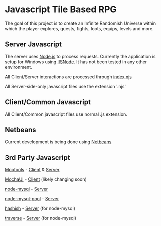 Javascript Tile Based RPG
=========================

The goal of this project is to create an Infinite Randomish Universe within which the player explores, quests, fights, loots, equips, levels and more.

Server Javascript
-----------------

The server uses [Node.js](http://www.nodejs.org) to process requests.
Currently the application is setup for Windows using [IISNode](https://github.com/tjanczuk/iisnode).
It has not been tested in any other environment.

All Client/Server interactions are processed through [index.njs](https://github.com/Probed/RPG/blob/master/index.njs)

All Server-side-only javascript files use the extension '.njs'


Client/Common Javascript
------------------------

All Client/Common javascript files use normal .js extension.


Netbeans
--------

Current development is being done using [Netbeans](http://www.netbeans.org/)

3rd Party Javascript
--------------------

[Mootools](http://www.mootools.com) - [Client](https://github.com/Probed/RPG/tree/master/client/mootools) & [Server](https://github.com/Probed/RPG/blob/master/server/mootools-core-1.4.2-server.njs)

[MochaUI](http://mochaui.org/) - [Client](https://github.com/Probed/RPG/tree/master/client/mochaui) (likely changing soon)

[node-mysql](https://github.com/felixge/node-mysql) - [Server](https://github.com/Probed/RPG/tree/master/node_modules)

[node-mysql-pool](https://github.com/Kijewski/node-mysql-pool) - [Server](https://github.com/Probed/RPG/tree/master/node_modules)

[hashish](http://github.com/substack/node-hashish) - [Server](https://github.com/Probed/RPG/tree/master/node_modules) (for node-mysql)

[traverse](http://github.com/substack/js-traverse) - [Server](https://github.com/Probed/RPG/tree/master/node_modules) (for node-mysql)
